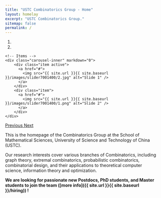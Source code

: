 ```yaml
---
title: "USTC Combinatorics Group - Home"
layout: homelay
excerpt: "USTC Combinatorics Group."
sitemap: false
permalink: /
---
```


<div markdown="0" id="carousel" class="carousel slide" data-ride="carousel" data-interval="4000" data-pause="hover" >
    <!-- Menu -->
    <ol class="carousel-indicators">
        <li data-target="#carousel" data-slide-to="0" class="active"></li>
        <li data-target="#carousel" data-slide-to="1"></li>
    </ol>


    <!-- Items -->
    <div class="carousel-inner" markdown="0">
        <div class="item active">
          <a href="#">
            <img src="{{ site.url }}{{ site.baseurl }}/images/slider7001400/2.jpg" alt="Slide 1" />
          </a>
        </div>
        <div class="item">
          <a href="#">
            <img src="{{ site.url }}{{ site.baseurl }}/images/slider7001400/1.png" alt="Slide 2" />
          </a>
        </div>
    </div>
  <a class="left carousel-control" href="#carousel" role="button" data-slide="prev">
    <span class="glyphicon glyphicon-chevron-left" aria-hidden="true"></span>
    <span class="sr-only">Previous</span>
  </a>
  <a class="right carousel-control" href="#carousel" role="button" data-slide="next">
    <span class="glyphicon glyphicon-chevron-right" aria-hidden="true"></span>
    <span class="sr-only">Next</span>
  </a>
</div>



This is the homepage of the Combinatorics Group at the School of Mathematical Sciences, University of Science and Technology of China (USTC).

Our research interests cover various branches of Combinatorics, including graph theory, extremal combinatorics, probabilistic combinatorics, combinatorial design, and their applications to theoretical computer science, information theory and optimization.

**We are looking for passionate new Postdocs, PhD students, and Master students to join the team ([more info]({{ site.url }}{{ site.baseurl }}/hiring)) !**

<div align=center>
&nbsp;<br>
&nbsp;<br>
&nbsp;<br>
&nbsp;<br>
&nbsp;<br>
&nbsp;<br>
&nbsp;<br>
&nbsp;<br>
<!--<img src="{{ site.url }}{{ site.baseurl }}/images/logopic/logo.svg" style="width: 300px">-->
</div>

